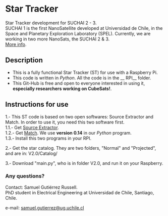 # Star Tracker

Star Tracker development for SUCHAI 2 - 3. <br />
SUCHAI 1 is the first NanoSatellite developed at Universidad de Chile, in the Space and Planetary Exploration Laboratory (SPEL). Currently, we are working in two more NanoSats, the SUCHAI 2 & 3. <br />
[More info](http://spel.ing.uchile.cl).

## Description

- This is a fully functional Star Tracker (ST) for use with a Raspberry Pi. <br />
- This code is written in _Python_. All the code is in the __ RPI__ folder. <br />
- This Git-Hub is free and open to everyone interested in using it, __especially researchers working on CubeSats!__. <br />

## Instructions for use

1.- This ST code is based on two open softwares: Source Extractor and Match. In order to use it, you need this two software first.<br />
    1.1.- Get [Source Extractor](https://www.astromatic.net/software/sextractor). <br />
    1.2.- Get [Match](http://spiff.rit.edu/match/). We use __version 0.14__ in our _Python_ program. <br />
    1.3.- Install this two programs in your RPI. <br />

2.- Get the star catalog. They are two folders, "Normal" and "Projected", and are in: V2.0/Catalog/

3.- Download "main.py", who is in folder V2.0, and run it on your Raspberry.

### Any questions?
Contact: Samuel Gutiérrez Russell. <br />
PhD student in Electrical Engineering at Universidad de Chile, Santiago, Chile. <br />

e-mail: samuel.gutierrez@ug.uchile.cl

